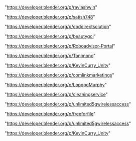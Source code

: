 "https://developer.blender.org/p/raviashwin"

"https://developer.blender.org/p/satish748"

"https://developer.blender.org/p/cbddirectsolution"

"https://developer.blender.org/p/beautygol"

"https://developer.blender.org/p/Roboadvisor-Portal"

"https://developer.blender.org/p/Tonimono"

"https://developer.blender.org/p/KevinCurry_Unity"

"https://developer.blender.org/p/comlinkmarketings"

"https://developer.blender.org/p/LopopoMurphy"

"https://developer.blender.org/p/cleaningservice"

"https://developer.blender.org/p/unlimited5gwirelessaccess"

"https://developer.blender.org/p/freeforfile"

 
"https://developer.blender.org/p/unlimited5gwirelessaccess"


"https://developer.blender.org/p/KevinCurry_Unity"


 
